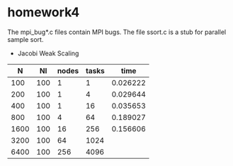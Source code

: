 # homework4

The mpi_bug*.c files contain MPI bugs. The file ssort.c is a stub for parallel sample sort. 

* Jacobi Weak Scaling

 | N	| Nl | nodes | tasks | time |
 | --- | --- | --- | --- | --- |
 | 100  | 100 | 1 | 1 | 0.026222 |
 | 200 | 100 | 1 | 4 | 0.029644 |
 | 400 | 100 | 1 | 16 | 0.035653 |
 | 800 | 100 | 4 | 64 | 0.189027 |
 | 1600 | 100 | 16 | 256 | 0.156606 |
 | 3200 | 100 | 64 | 1024 | |
 | 6400 | 100 | 256 | 4096 | |


